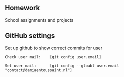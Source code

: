 ## Homework
School assignments and projects

## GitHub settings
Set up github to show correct commits for user

`` Check user mail:    [git config user.email] `` 
 
`` Set user mail:      [git config --gloabl user.email "contact@damiaentoussaint.nl"] ``
